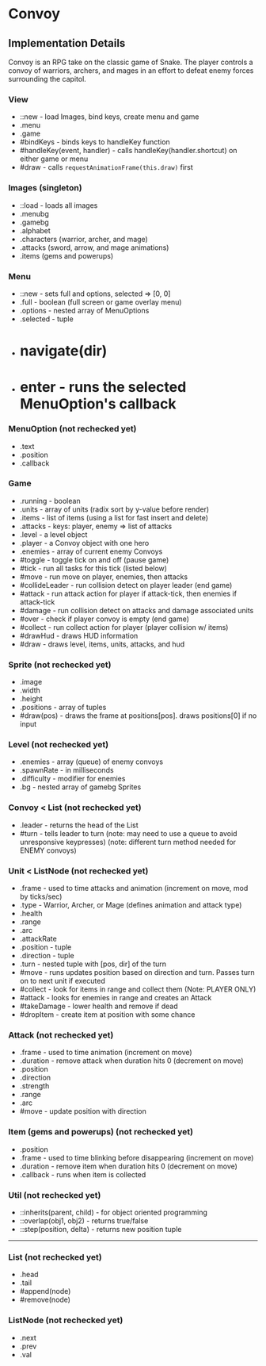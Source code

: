 # Convoy

## Implementation Details
  Convoy is an RPG take on the classic game of Snake. The player controls a convoy of warriors, archers, and mages in an effort to defeat enemy forces surrounding the capitol.

### View
  * ::new - load Images, bind keys, create menu and game
  * .menu
  * .game
  * #bindKeys - binds keys to handleKey function
  * #handleKey(event, handler) - calls handleKey(handler.shortcut) on either game or menu
  * #draw - calls `requestAnimationFrame(this.draw)` first

### Images (singleton)
  * ::load - loads all images
  * .menubg
  * .gamebg
  * .alphabet
  * .characters (warrior, archer, and mage)
  * .attacks (sword, arrow, and mage animations)
  * .items (gems and powerups)

### Menu
  * ::new - sets full and options, selected => [0, 0]
  * .full - boolean (full screen or game overlay menu)
  * .options - nested array of MenuOptions
  * .selected - tuple
  * # navigate(dir)
  * # enter - runs the selected MenuOption's callback

### MenuOption (not rechecked yet)
  * .text
  * .position
  * .callback

### Game
  * .running - boolean
  * .units - array of units (radix sort by y-value before render)
  * .items - list of items (using a list for fast insert and delete)
  * .attacks - keys: player, enemy => list of attacks
  * .level - a level object
  * .player - a Convoy object with one hero
  * .enemies - array of current enemy Convoys
  * #toggle - toggle tick on and off (pause game)
  * #tick - run all tasks for this tick (listed below)
  * #move - run move on player, enemies, then attacks
  * #collideLeader - run collision detect on player leader (end game)
  * #attack - run attack action for player if attack-tick, then enemies if attack-tick
  * #damage - run collision detect on attacks and damage associated units
  * #over - check if player convoy is empty (end game)
  * #collect - run collect action for player (player collision w/ items)
  * #drawHud - draws HUD information
  * #draw - draws level, items, units, attacks, and hud

### Sprite (not rechecked yet)
  * .image
  * .width
  * .height
  * .positions - array of tuples
  * #draw(pos) - draws the frame at positions[pos]. draws positions[0] if no input

### Level (not rechecked yet)
  * .enemies - array (queue) of enemy convoys
  * .spawnRate - in milliseconds
  * .difficulty - modifier for enemies
  * .bg - nested array of gamebg Sprites

### Convoy < List (not rechecked yet)
  * .leader - returns the head of the List
  * #turn - tells leader to turn (note: may need to use a queue to avoid unresponsive keypresses)
  (note: different turn method needed for ENEMY convoys)

### Unit < ListNode (not rechecked yet)
  * .frame - used to time attacks and animation (increment on move, mod by ticks/sec)
  * .type - Warrior, Archer, or Mage (defines animation and attack type)
  * .health
  * .range
  * .arc
  * .attackRate
  * .position - tuple
  * .direction - tuple
  * .turn - nested tuple with [pos, dir] of the turn
  * #move - runs updates position based on direction and turn. Passes turn on to next unit if executed
  * #collect - look for items in range and collect them (Note: PLAYER ONLY)
  * #attack - looks for enemies in range and creates an Attack
  * #takeDamage - lower health and remove if dead
  * #dropItem - create item at position with some chance

### Attack (not rechecked yet)
  * .frame - used to time animation (increment on move)
  * .duration - remove attack when duration hits 0 (decrement on move)
  * .position
  * .direction
  * .strength
  * .range
  * .arc
  * #move - update position with direction

### Item (gems and powerups) (not rechecked yet)
  * .position
  * .frame - used to time blinking before disappearing (increment on move)
  * .duration - remove item when duration hits 0 (decrement on move)
  * .callback - runs when item is collected

### Util (not rechecked yet)
  * ::inherits(parent, child) - for object oriented programming
  * ::overlap(obj1, obj2) - returns true/false
  * ::step(position, delta) - returns new position tuple

---

### List (not rechecked yet)
  * .head
  * .tail
  * #append(node)
  * #remove(node)

### ListNode (not rechecked yet)
  * .next
  * .prev
  * .val
